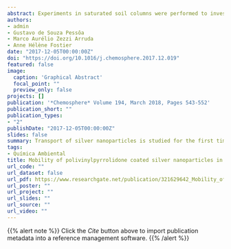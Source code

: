 ```yaml
---
abstract: Experiments in saturated soil columns were performed to investigate the transport and retention of 25 nm and 75 nm silver nanoparticles stabilized with polyvinylpyrrolidone (PVP-AgNPs) in two Brazilian soils (sandy and sandy-clay). The normalized concentration of the PVP-AgNPs was obtained through a flow injection analysis method based on the surface plasmon ressonance effect of the metallic nanoparticles. The use of the ultraviolet–visible spectroscopy (UV–Vis) allows a rapid and low-cost analysis. The obtained breakthrough curves (BCs) were modeled with a deterministic model of solute transport in steady conditions of water flow and considering two regions of non-physical equilibrium; this model allowed the determination of the hydrodynamic parameters. It was found that the process occurs in condition of non-equilibrium, with a low mass transfer for larger NP, and that the process is predominantly advective and affected by the pore size of the soil packed in the columns. The BCs for PVP-AgNPs obtained by UV–Vis spectroscopy were compared with the BCs obtained by ICP-MS and with BCs of the bromide anion, confirming that the nanoparticles have a low retention and few modifications when transported through the soil column. These PVP-AgNPs are highly mobile and can be transported through the studied tropical soils, representing a potential environmental problem, due to the possibility of these materials reaching groundwater. On the contrary, the conservative behavior of PVP-AgNPs in the studied tropical soils, indicates its potential use as tracers, substituting the bromide anion which has been demonstrated to be not a good tracer in the same conditions.
authors:
- admin
- Gustavo de Souza Pessôa
- Marco Aurélio Zezzi Arruda
- Anne Hélène Fostier
date: "2017-12-05T00:00:00Z"
doi: "https://doi.org/10.1016/j.chemosphere.2017.12.019"
featured: false
image:
  caption: 'Graphical Abstract'
  focal_point: ""
  preview_only: false
projects: []
publication: '*Chemosphere* Volume 194, March 2018, Pages 543-552'
publication_short: ""
publication_types:
- "2"
publishDate: "2017-12-05T00:00:00Z"
slides: false
summary: Transport of silver nanoparticles is studied for the first time in tropical soils.
tags:
- Química Ambiental
title: Mobility of polivinylpyrrolidone coated silver nanoparticles in tropical soils
url_code: ""
url_dataset: false
url_pdf: https://www.researchgate.net/publication/321629642_Mobility_of_polivinylpyrrolidone_coated_silver_nanoparticles_in_tropical_soils
url_poster: ""
url_project: ""
url_slides: ""
url_source: ""
url_video: ""
---
```


{{% alert note %}}
Click the *Cite* button above  to import publication metadata into a reference management software.
{{% /alert %}}

<!--{{% alert note %}}
Click the *Slides* button above to demo Academic's Markdown slides feature.
{{% /alert %}}-->

